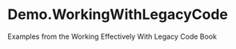 Demo.WorkingWithLegacyCode
==========================

Examples from the Working Effectively With Legacy Code Book
